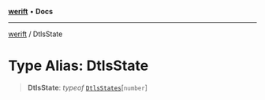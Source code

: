 [**werift**](../README.md) • **Docs**

***

[werift](../globals.md) / DtlsState

# Type Alias: DtlsState

> **DtlsState**: *typeof* [`DtlsStates`](../variables/DtlsStates.md)\[`number`\]
